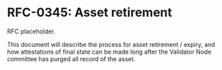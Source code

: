 # RFC-0345: Asset retirement

RFC placeholder.

This document will describe the process for asset retirement / expiry, and how attestations of final state can be made
long after the Validator Node committee has purged all record of the asset.